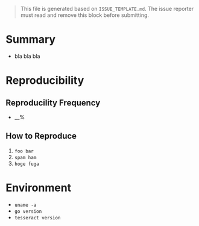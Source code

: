 > This file is generated based on `ISSUE_TEMPLATE.md`. The issue reporter must read and remove this block before submitting.

# Summary

- bla bla bla

# Reproducibility

## Reproducility Frequency

- __%

## How to Reproduce

1. `foo bar`
2. `spam ham`
3. `hoge fuga`

# Environment

- `uname -a`
- `go version`
- `tesseract version`
